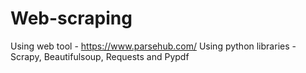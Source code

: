 # Web-scraping
Using web tool - https://www.parsehub.com/
Using python libraries - Scrapy, Beautifulsoup, Requests and Pypdf
